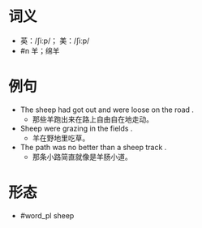 # 词义
- 英：/ʃiːp/； 美：/ʃiːp/
- #n 羊；绵羊
# 例句
- The sheep had got out and were loose on the road .
	- 那些羊跑出来在路上自由自在地走动。
- Sheep were grazing in the fields .
	- 羊在野地里吃草。
- The path was no better than a sheep track .
	- 那条小路简直就像是羊肠小道。
# 形态
- #word_pl sheep
